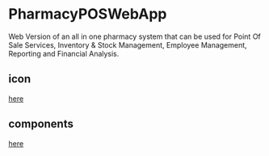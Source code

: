 # PharmacyPOSWebApp
Web Version of an all in one pharmacy system that can be used for Point Of Sale Services, Inventory &amp; Stock Management, Employee Management, Reporting and Financial Analysis. 


## icon
[here](https://react-icons.github.io/react-icons/)

## components
[here](https://daisyui.com/)